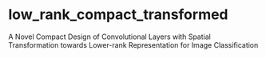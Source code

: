# low_rank_compact_transformed
A Novel Compact Design of Convolutional Layers with Spatial Transformation towards Lower-rank Representation for Image Classification
